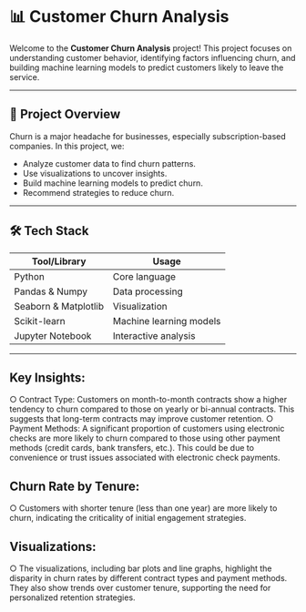 # 📊 Customer Churn Analysis

Welcome to the **Customer Churn Analysis** project! This project focuses on understanding customer behavior, identifying factors influencing churn, and building machine learning models to predict customers likely to leave the service.

---

## 🚀 Project Overview

Churn is a major headache for businesses, especially subscription-based companies. In this project, we:

- Analyze customer data to find churn patterns.
- Use visualizations to uncover insights.
- Build machine learning models to predict churn.
- Recommend strategies to reduce churn.

---

## 🛠️ Tech Stack

| Tool/Library      | Usage |
|------------------|---------|
| Python           | Core language |
| Pandas & Numpy   | Data processing |
| Seaborn & Matplotlib | Visualization |
| Scikit-learn     | Machine learning models |
| Jupyter Notebook | Interactive analysis |

---

## Key Insights:
○ Contract Type: Customers on month-to-month contracts show a higher tendency
to churn compared to those on yearly or bi-annual contracts. This suggests that
long-term contracts may improve customer retention.
○ Payment Methods: A significant proportion of customers using electronic checks
are more likely to churn compared to those using other payment methods (credit
cards, bank transfers, etc.). This could be due to convenience or trust issues
associated with electronic check payments.
## Churn Rate by Tenure:
○ Customers with shorter tenure (less than one year) are more likely to churn,
indicating the criticality of initial engagement strategies.
## Visualizations:
○ The visualizations, including bar plots and line graphs, highlight the disparity in
churn rates by different contract types and payment methods. They also show
trends over customer tenure, supporting the need for personalized retention
strategies.
